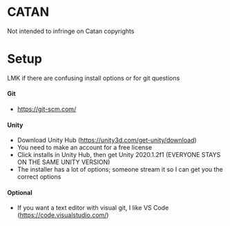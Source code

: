 # CATAN
Not intended to infringe on Catan copyrights
# Setup
LMK if there are confusing install options or for git questions
#### Git
- https://git-scm.com/
#### Unity
- Download Unity Hub (https://unity3d.com/get-unity/download)
- You need to make an account for a free license
- Click installs in Unity Hub, then get Unity 2020.1.2f1 (EVERYONE STAYS ON THE SAME UNITY VERSION)
- The installer has a lot of options; someone stream it so I can get you the correct options
#### Optional
- If you want a text editor with visual git, I like VS Code (https://code.visualstudio.com/)